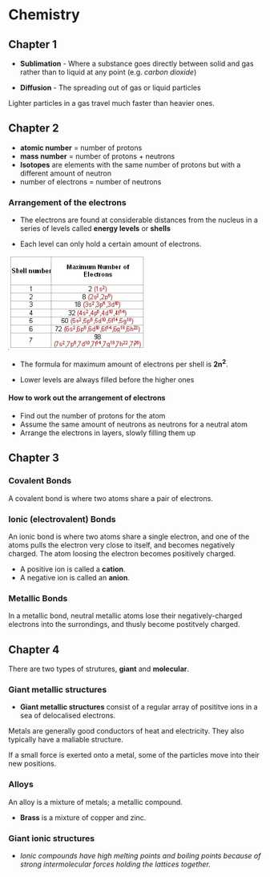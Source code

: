 # Chemistry

## Chapter 1

* **Sublimation** - Where a substance goes directly between solid and gas rather than to liquid at any point (e.g. *carbon dioxide*)

* **Diffusion** - The spreading out of gas or liquid particles

Lighter particles in a gas travel much faster than heavier ones.

## Chapter 2

* **atomic number** = number of protons
* **mass number** = number of protons + neutrons
* **Isotopes** are elements with the same number of protons but with a different amount of neutron
* number of electrons = number of neutrons

### Arrangement of the electrons

* The electrons are found at considerable distances from the nucleus in a series of levels called **energy levels** or **shells**

* Each level can only hold a certain amount of electrons.

![](chemistry_images/electron-shells.jpg)

* The formula for maximum amount of electrons per shell is **2n<sup>2</sup>**.

* Lower levels are always filled before the higher ones

#### How to work out the arrangement of electrons

* Find out the number of protons for the atom
* Assume the same amount of neutrons as neutrons for a neutral atom
* Arrange the electrons in layers, slowly filling them up

## Chapter 3

### Covalent Bonds

A covalent bond is where two atoms share a pair of electrons.

### Ionic (electrovalent) Bonds

An ionic bond is where two atoms share a single electron, and one of the atoms pulls the electron very close to itself, and becomes negatively charged. The atom loosing the electron becomes positively charged.

* A positive ion is called a **cation**.
* A negative ion is called an **anion**.

### Metallic Bonds

In a metallic bond, neutral metallic atoms lose their negatively-charged electrons into the surrondings, and thusly become postitvely charged.

## Chapter 4

There are two types of strutures, **giant** and **molecular**.

### Giant metallic structures

* **Giant metallic structures** consist of a regular array of posititve ions in a sea of delocalised electrons.

Metals are generally good conductors of heat and electricity. They also typically have a maliable structure.

If a small force is exerted onto a metal, some of the particles move into their new positions.

### Alloys

An alloy is a mixture of metals; a metallic compound.

* **Brass** is a mixture of copper and zinc.

### Giant ionic structures

* *Ionic compounds have high melting points and boiling points because of strong intermolecular forces holding the lattices together.*
